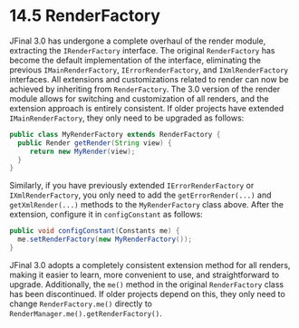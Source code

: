 # 14.5 RenderFactory
JFinal 3.0 has undergone a complete overhaul of the render module, extracting the `IRenderFactory` interface. The original `RenderFactory` has become the default implementation of the interface, eliminating the previous `IMainRenderFactory`, `IErrorRenderFactory`, and `IXmlRenderFactory` interfaces. All extensions and customizations related to render can now be achieved by inheriting from `RenderFactory`. The 3.0 version of the render module allows for switching and customization of all renders, and the extension approach is entirely consistent. If older projects have extended `IMainRenderFactory`, they only need to be upgraded as follows:

```java
public class MyRenderFactory extends RenderFactory {
  public Render getRender(String view) {
     return new MyRender(view);
  }
}
```

Similarly, if you have previously extended `IErrorRenderFactory` or `IXmlRenderFactory`, you only need to add the `getErrorRender(...)` and `getXmlRender(...)` methods to the `MyRenderFactory` class above. After the extension, configure it in `configConstant` as follows:

```java
public void configConstant(Constants me) {
  me.setRenderFactory(new MyRenderFactory());
}
```

JFinal 3.0 adopts a completely consistent extension method for all renders, making it easier to learn, more convenient to use, and straightforward to upgrade. Additionally, the `me()` method in the original `RenderFactory` class has been discontinued. If older projects depend on this, they only need to change `RenderFactory.me()` directly to `RenderManager.me().getRenderFactory()`.